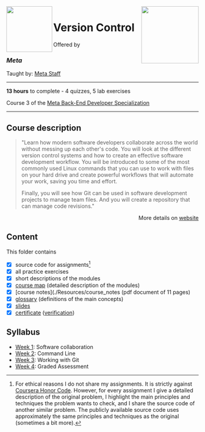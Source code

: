 <a href="https://www.coursera.org/learn/introduction-to-version-control">
  <img src="/img/Programming_in_Python_logo.avif" width="150" align="right">
</a>

<img src="https://brandlogos.net/wp-content/uploads/2021/10/Meta-logo.svg" width="120" height="120" align="left">

# Version Control

Offered by 
### *Meta*

Taught by: [Meta Staff](https://www.coursera.org/instructor/~30575670)

---

**13 hours** to complete - 4 quizzes, 5 lab exercises

Course 3 of the [Meta Back-End Developer Specialization](../) 

---

## Course description

>"Learn how modern software developers collaborate across the world without messing up each other's code. You will look at the different version control systems and how to create an effective software development workflow. You will be introduced to some of the most commonly used Linux commands that you can use to work with files on your hard drive and create powerful workflows that will automate your work, saving you time and effort. 
>
>Finally, you will see how Git can be used in software development projects to manage team files. And you will create a repository that can manage code revisions."

<p align="right">More details on <a href="https://www.coursera.org/learn/introduction-to-version-control">website</a></p>

## Content
This folder contains 
- [x] source code for assignments[^1]
- [x] all practice exercises
- [x] short descriptions of the modules 
- [x] [course map](./Resources/course_map) (detailed description of the modules)
- [x] [course notes](./Resources/course_notes (pdf document of 11 pages)
- [x] [glossary](./Resources/glossary) (definitions of the main concepts)
- [x] [slides](./Slides) 
- [x] [certificate](./Certificate/certificate.pdf) ([verification](certificate_link))

## Syllabus
- [Week 1](./Week%201): Software collaboration
- [Week 2](./Week%202): Command Line
- [Week 3](./Week%203): Working with Git
- [Week 4](./Week%204): Graded Assessment

[^1]: For ethical reasons I do not share my assignments. It is strictly against [Coursera Honor Code](https://www.coursera.support/s/article/209818863-Coursera-Honor-Code?language=en_US). However, for every assignment I give a detailed description of the original problem, I highlight the main principles and techniques the problem wants to check, and I share the source code of another similar problem. The publicly available source code uses approximately the same principles and techniques as the original (sometimes a bit more). 
